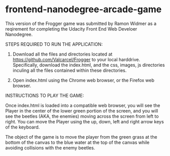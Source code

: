 frontend-nanodegree-arcade-game
===============================

This version of the Frogger game was submitted by Ramon Widmer as a reqirement for completing the Udacity Front End Web Develoer Nanodegree. 

STEPS REQUIRED TO RUN THE APPLICATION:

1. Download all the files and directories located at https://github.com/Valcarcel/Frogger to your local harddrive. Specifically, download the index.html, and the css, images, js directories inculing all the files contained within these directories.

2. Open index.html using the Chrome web browser, or the Firefox web browser.

INSTRUCTIONS TO PLAY THE GAME:

Once index.html is loaded into a compatible web browser, you will see the Player in the center of the lower green portion of the screen, and you will see the beetles (AKA, the enemies) moving across the screen from left to right. You can move the Player using the up, down, left and right arrow keys of the keyboard. 

The object of the game is to move the player from the green grass at the bottom of the canvas to the blue water at the top of the canvas while avoiding collisions with the enemy beetles.